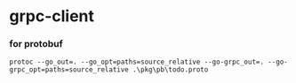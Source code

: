 # grpc-client

### for protobuf
    protoc --go_out=. --go_opt=paths=source_relative --go-grpc_out=. --go-grpc_opt=paths=source_relative .\pkg\pb\todo.proto
